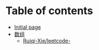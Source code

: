 # Table of contents

* [Initial page](README.md)
* [数组](shu-zu/README.md)
  * [Ruiqi-Xie/leetcode-](shu-zu/liang-shu-zhi-he.md)

